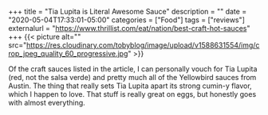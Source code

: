 +++
title = "Tia Lupita is Literal Awesome Sauce"
description = ""
date = "2020-05-04T17:33:01-05:00"
categories = ["Food"]
tags = ["reviews"]
externalurl = "https://www.thrillist.com/eat/nation/best-craft-hot-sauces"
+++
{{< picture alt="" src="https://res.cloudinary.com/tobyblog/image/upload/v1588631554/img/crop_jpeg_quality_60_progressive.jpg" >}}

Of the craft sauces listed in the article, I can personally vouch for Tia Lupita (red, not the salsa verde) and pretty much all of the Yellowbird sauces from Austin. The thing that really sets Tia Lupita apart its strong cumin-y flavor, which I happen to love. That stuff is really great on eggs, but honestly goes with almost everything. 